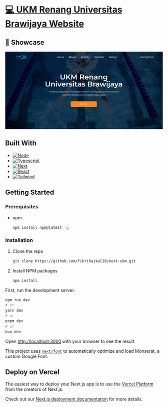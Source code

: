 # [💻 UKM Renang Universitas Brawijaya Website](https://next-ukm.vercel.app/)

## 📸 Showcase
<p align="center">
<img src="./public/demo.PNG" width="600"><br>
</p>

## Built With
* [![Node][Node.js]][Node-url]
* [![Typescript][Typescript]][Typescript-url]
* [![Next][Next.js]][Next-url]
* [![React][React.js]][React-url]
* [![Tailwind][Tailwind-css]][Tailwind-url]

## Getting Started

### Prerequisites

* npm
  ```sh
  npm install npm@latest -g
  ```

### Installation

1. Clone the repo
   ```sh
   git clone https://github.com/fikrihaikal20/next-ukm.git
   ```
2. Install NPM packages
   ```sh
   npm install
   ```

First, run the development server:

```bash
npm run dev
# or
yarn dev
# or
pnpm dev
# or
bun dev
```

Open [http://localhost:3000](http://localhost:3000) with your browser to see the result.

This project uses [`next/font`](https://nextjs.org/docs/basic-features/font-optimization) to automatically optimize and load Monserat, a custom Google Font.

## Deploy on Vercel

The easiest way to deploy your Next.js app is to use the [Vercel Platform](https://vercel.com/new?utm_medium=default-template&filter=next.js&utm_source=create-next-app&utm_campaign=create-next-app-readme) from the creators of Next.js.

Check out our [Next.js deployment documentation](https://nextjs.org/docs/deployment) for more details.

<!-- MARKDOWN LINKS & IMAGES -->
<!-- https://www.markdownguide.org/basic-syntax/#reference-style-links -->
[Node.js]: https://img.shields.io/badge/Node%20Js-20232A?style=for-the-badge&logo=nodedotjs
[Node-url]: https://nodejs.org/en
[Typescript]: https://img.shields.io/badge/Typescript-20232A?style=for-the-badge&logo=typescript
[Typescript-url]: https://www.typescriptlang.org/
[Next.js]: https://img.shields.io/badge/next.js-000000?style=for-the-badge&logo=nextdotjs&logoColor=white
[Next-url]: https://nextjs.org/
[React.js]: https://img.shields.io/badge/React-20232A?style=for-the-badge&logo=react&logoColor=61DAFB
[React-url]: https://reactjs.org/
[Tailwind-css]: https://img.shields.io/badge/Tailwind-20232A?style=for-the-badge&logo=tailwindcss&logoColor=61DAFB
[Tailwind-url]: https://tailwindcss.com/

